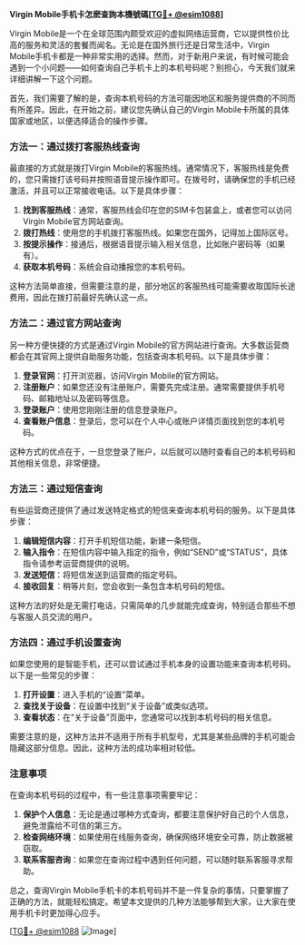 **Virgin Mobile手机卡怎麽查詢本機號碼[[TG💪+ @esim1088](https://t.me/s/esim1088)]**

Virgin Mobile是一个在全球范围内颇受欢迎的虚拟网络运营商，它以提供性价比高的服务和灵活的套餐而闻名。无论是在国外旅行还是日常生活中，Virgin Mobile手机卡都是一种非常实用的选择。然而，对于新用户来说，有时候可能会遇到一个小问题——如何查询自己手机卡上的本机号码呢？别担心，今天我们就来详细讲解一下这个问题。

首先，我们需要了解的是，查询本机号码的方法可能因地区和服务提供商的不同而有所差异。因此，在开始之前，建议您先确认自己的Virgin Mobile卡所属的具体国家或地区，以便选择适合的操作步骤。

### 方法一：通过拨打客服热线查询

最直接的方式就是拨打Virgin Mobile的客服热线。通常情况下，客服热线是免费的，您只需拨打该号码并按照语音提示操作即可。在拨号时，请确保您的手机已经激活，并且可以正常接收电话。以下是具体步骤：

1. **找到客服热线**：通常，客服热线会印在您的SIM卡包装盒上，或者您可以访问Virgin Mobile官方网站查询。
2. **拨打热线**：使用您的手机拨打客服热线。如果您在国外，记得加上国际区号。
3. **按提示操作**：接通后，根据语音提示输入相关信息，比如账户密码等（如果有）。
4. **获取本机号码**：系统会自动播报您的本机号码。

这种方法简单直接，但需要注意的是，部分地区的客服热线可能需要收取国际长途费用，因此在拨打前最好先确认这一点。

### 方法二：通过官方网站查询

另一种方便快捷的方式是通过Virgin Mobile的官方网站进行查询。大多数运营商都会在其官网上提供自助服务功能，包括查询本机号码。以下是具体步骤：

1. **登录官网**：打开浏览器，访问Virgin Mobile的官方网站。
2. **注册账户**：如果您还没有注册账户，需要先完成注册。通常需要提供手机号码、邮箱地址以及密码等信息。
3. **登录账户**：使用您刚刚注册的信息登录账户。
4. **查看账户信息**：登录后，您可以在个人中心或账户详情页面找到您的本机号码。

这种方式的优点在于，一旦您登录了账户，以后就可以随时查看自己的本机号码和其他相关信息，非常便捷。

### 方法三：通过短信查询

有些运营商还提供了通过发送特定格式的短信来查询本机号码的服务。以下是具体步骤：

1. **编辑短信内容**：打开手机短信功能，新建一条短信。
2. **输入指令**：在短信内容中输入指定的指令，例如“SEND”或“STATUS”，具体指令请参考运营商提供的说明。
3. **发送短信**：将短信发送到运营商的指定号码。
4. **接收回复**：稍等片刻，您会收到一条包含本机号码的短信。

这种方法的好处是无需打电话，只需简单的几步就能完成查询，特别适合那些不想与客服人员交流的用户。

### 方法四：通过手机设置查询

如果您使用的是智能手机，还可以尝试通过手机本身的设置功能来查询本机号码。以下是一些常见的步骤：

1. **打开设置**：进入手机的“设置”菜单。
2. **查找关于设备**：在设置中找到“关于设备”或类似选项。
3. **查看状态**：在“关于设备”页面中，您通常可以找到本机号码的相关信息。

需要注意的是，这种方法并不适用于所有手机型号，尤其是某些品牌的手机可能会隐藏这部分信息。因此，这种方法的成功率相对较低。

### 注意事项

在查询本机号码的过程中，有一些注意事项需要牢记：

1. **保护个人信息**：无论是通过哪种方式查询，都要注意保护好自己的个人信息，避免泄露给不可信的第三方。
2. **检查网络环境**：如果使用在线服务查询，确保网络环境安全可靠，防止数据被窃取。
3. **联系客服咨询**：如果您在查询过程中遇到任何问题，可以随时联系客服寻求帮助。

总之，查询Virgin Mobile手机卡的本机号码并不是一件复杂的事情，只要掌握了正确的方法，就能轻松搞定。希望本文提供的几种方法能够帮到大家，让大家在使用手机卡时更加得心应手。

[[TG💪+ @esim1088](https://t.me/s/esim1088) ![Image](https://i.postimg.cc/4NQfJmqS/Snipaste-2025-05-13-00-14-12.png)]